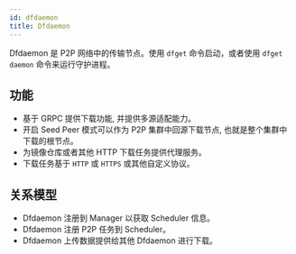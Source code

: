 ```yaml
---
id: dfdaemon
title: Dfdaemon
---
```


Dfdaemon 是 P2P 网络中的传输节点。使用 `dfget` 命令启动，或者使用 `dfget daemon` 命令来运行守护进程。

## 功能

- 基于 GRPC 提供下载功能, 并提供多源适配能力。
- 开启 Seed Peer 模式可以作为 P2P 集群中回源下载节点, 也就是整个集群中下载的根节点。
- 为镜像仓库或者其他 HTTP 下载任务提供代理服务。
- 下载任务基于 `HTTP` 或 `HTTPS` 或其他自定义协议。

## 关系模型

- Dfdaemon 注册到 Manager 以获取 Scheduler 信息。
- Dfdaemon 注册 P2P 任务到 Scheduler。
- Dfdaemon 上传数据提供给其他 Dfdaemon 进行下载。
